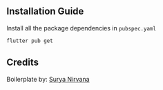 ## Installation Guide
Install all the package dependencies in `pubspec.yaml`
```bash
flutter pub get
```

## Credits
Boilerplate by: [Surya Nirvana](https://github.com/suryanirvana)